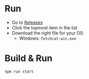 # Run

- Go to [Releases](https://github.com/loudar/fetchcat/tags)
- Click the topmost item in the list
- Download the right file for your OS:
  - Windows: `fetchcat-win.exe`

# Build & Run

```bash
npm run start
```
